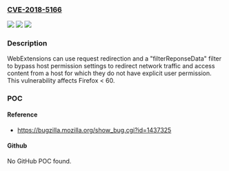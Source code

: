### [CVE-2018-5166](https://cve.mitre.org/cgi-bin/cvename.cgi?name=CVE-2018-5166)
![](https://img.shields.io/static/v1?label=Product&message=Firefox&color=blue)
![](https://img.shields.io/static/v1?label=Version&message=%3C%2060%20&color=brighgreen)
![](https://img.shields.io/static/v1?label=Vulnerability&message=WebExtension%20host%20permission%20bypass%20through%20filterReponseData&color=brighgreen)

### Description

WebExtensions can use request redirection and a "filterReponseData" filter to bypass host permission settings to redirect network traffic and access content from a host for which they do not have explicit user permission. This vulnerability affects Firefox < 60.

### POC

#### Reference
- https://bugzilla.mozilla.org/show_bug.cgi?id=1437325

#### Github
No GitHub POC found.

